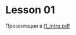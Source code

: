 # Lesson 01

Презентации в [l1_intro.pdf](https://github.com/ait-tr/cohort40.2/blob/main/basic_programming/lesson_01/presentation/l1_intro.pdf)
